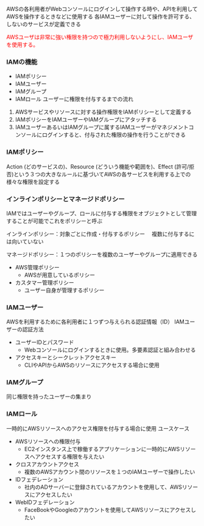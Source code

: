 AWSの各利用者がWebコンソールにログインして操作する時や、APIを利用してAWSを操作するときなどに使用する
各IAMユーザーに対して操作を許可する、しないのサービスが定義できる
<p style="color: red">AWSユーザは非常に強い権限を持つので極力利用しないようにし、IAMユーザを使用する。</p>



### IAMの機能

- IAMポリシー
- IAMユーザー
- IAMグループ
- IAMロール
ユーザーに権限を付与するまでの流れ
1. AWSサービスやリソースに対する操作権限をIAMポリシーとして定義する
2. IAMポリシーをIAMユーザーやIAMグループにアタッチする
3. IAMユーザーあるいはIAMグループに属するIAMユーザーがマネジメントコンソールにログインすると、付与された権限の操作を行うことができる


### IAMポリシー

Action (どのサービスの)、Resource (どういう機能や範囲を)、Effect (許可/拒否)という３つの大きなルールに基づいてAWSの各サービスを利用する上での様々な権限を設定する

### インラインポリシーとマネージドポリシー

IAMではユーザーやグループ、ロールに付与する権限をオブジェクトとして管理することが可能でこれをポリシーと呼ぶ

インラインポリシー：対象ごとに作成・付与するポリシー
					　複数に付与するには向いていない
					
マネージドポリシー：１つのポリシーを複数のユーザーやグループに適用できる
- AWS管理ポリシー
	- AWSが用意しているポリシー
- カスタマー管理ポリシー
	- ユーザー自身が管理するポリシー　


### IAMユーザー

AWSを利用するために各利用者に１つずつ与えられる認証情報（ID）
IAMユーザーの認証方法
- ユーザーIDとパスワード
	- Webコンソールにログインするときに使用。多要素認証と組み合わせる
- アクセスキーとシークレットアクセスキー
	- CLIやAPIからAWSのリソースにアクセスする場合に使用


### IAMグループ

同じ権限を持ったユーザーの集まり


### IAMロール

一時的にAWSリソースへのアクセス権限を付与する場合に使用
ユースケース
- AWSリソースへの権限付与
	- EC2インスタンス上で稼働するアプリケーションに一時的にAWSリソースへアクセスする権限を与えたい
- クロスアカウントアクセス
	- 複数のAWSアカウント間のリソースを１つのIAMユーザーで操作したい
- IDフェデレーション
	- 社内のADサーバーに登録されているアカウントを使用して、AWSリソースにアクセスしたい
- WebIDフェデレーション
	- FaceBookやGoogleのアカウントを使用してAWSリソースにアクセスしたい



